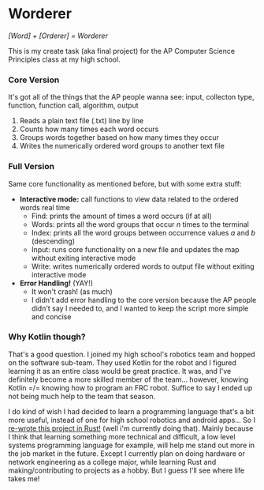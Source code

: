 # Worderer 
*[Word] + [Orderer] = Worderer*

This is my create task (aka final project) for the AP Computer Science Principles class at my high school.

### Core Version
It's got all of the things that the AP people wanna see: input, collecton type, function, function call, algorithm, output

1. Reads a plain text file (.txt) line by line
2. Counts how many times each word occurs
3. Groups words together based on how many times they occur
4. Writes the numerically ordered word groups to another text file

### Full Version
Same core functionality as mentioned before, but with some extra stuff:
- **Interactive mode:** call functions to view data related to the ordered words real time
  - Find:  prints the amount of times a word occurs (if at all)
  - Words: prints all the word groups that occur *n* times to the terminal
  - Index: prints all the word groups between occurrence values *a* and *b* (descending)
  - Input: runs core functionality on a new file and updates the map without exiting interactive mode
  - Write: writes numerically ordered words to output file without exiting interactive mode
- **Error Handling!** (YAY!)
  - It won't crash! (as much)
  - I didn't add error handling to the core version because the AP people didn't say I needed to, and I wanted to keep the script more simple and concise
 
### Why Kotlin though?
That's a good question. I joined my high school's robotics team and hopped on the software sub-team. They used Kotlin for the robot and I figured 
learning it as an entire class would be great practice. It was, and I've definitely become a more skilled member of the team... however, knowing Kotlin =/= 
knowing how to program an FRC robot. Suffice to say I ended up not being much help to the team that season. 

I do kind of wish I had decided to learn a programming language that's a bit more useful, instead of one for high school robotics and android apps... 
So I [re-wrote this project in Rust!](https://github.com/Onkornix/rust_word_counter) (well i'm currently doing that). Mainly because I think that learning something more technical and difficult, 
a low level systems programming language for example, will help me stand out more in the job market in the future. Except I currently plan on doing 
hardware or network engineering as a college major, while learning Rust and making/contributing to projects as a hobby. But I guess I'll see where life takes me!
